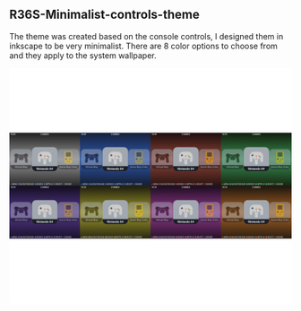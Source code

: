 ## R36S-Minimalist-controls-theme

The theme was created based on the console controls, I designed them in inkscape to be very minimalist.
There are 8 color options to choose from and they apply to the system wallpaper.

<img  src="/assets/images/1.png">

